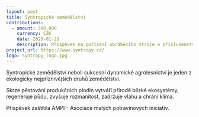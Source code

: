 ```yaml
---
layout: post
title: Syntropické zemědělství
contributions:
  - amount: 300,000
    currency: CZK
    date: 2025-01-23
    description: Příspěvek na pořízení obráběcího stroje a příslušenství
project_url: https://www.syntropy.cz/
logo: syntropy_logo.jpg
---
```


Syntropické zemědělství neboli sukcesní dynamické agrolesnictví je jeden z ekologicky nejpříznivějších druhů zemědělství.

Skrze pěstování produkčních plodin vytváří přírodě blízké ekosystémy, regeneruje půdu, zvyšuje rozmanitost, zadržuje vláhu a chrání klima.

Příspěvek zaštítila AMPI - Asociace malých potravinových iniciativ.
